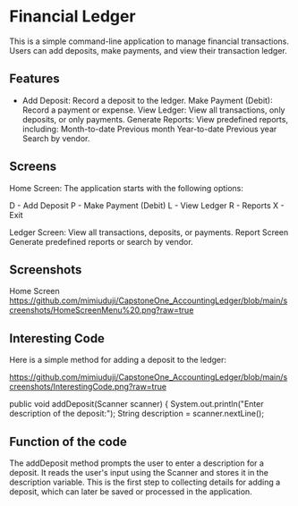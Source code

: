  # Financial Ledger 

This is a simple command-line application to manage financial transactions. Users can add deposits, make payments, and view their transaction ledger.

## Features

- Add Deposit: Record a deposit to the ledger.
  Make Payment (Debit): Record a payment or expense.
  View Ledger: View all transactions, only deposits, or only payments.
  Generate Reports: View predefined reports, including:
    Month-to-date
    Previous month
     Year-to-date
    Previous year
    Search by vendor.

## Screens

Home Screen:
The application starts with the following options:

D - Add Deposit
P - Make Payment (Debit)
L - View Ledger
R - Reports
X - Exit

Ledger Screen:
View all transactions, deposits, or payments.
Report Screen
Generate predefined reports or search by vendor.


## Screenshots
Home Screen
https://github.com/mimiuduji/CapstoneOne_AccountingLedger/blob/main/screenshots/HomeScreenMenu%20.png?raw=true


## Interesting Code

Here is a simple method for adding a deposit to the ledger:

https://github.com/mimiuduji/CapstoneOne_AccountingLedger/blob/main/screenshots/InterestingCode.png?raw=true

public void addDeposit(Scanner scanner) {
System.out.println("Enter description of the deposit:");
String description = scanner.nextLine();

## Function of the code

The addDeposit method prompts the user to enter a description for a deposit.
It reads the user's input using the Scanner and stores it in the description variable. This is the first step to collecting details for adding a deposit, which can later be saved or processed in the application.